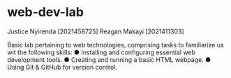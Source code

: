 # web-dev-lab
Justice Nyirenda [2021458725]
Reagan Makayi [2021411303]

Basic lab pertaining to web technologies, comprising tasks to familiarize us wit the following skills:
● Installing and configuring essential web development tools.
● Creating and running a basic HTML webpage.
● Using Git & GitHub for version control.
